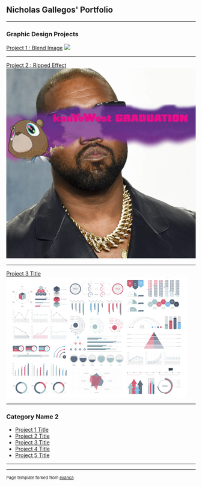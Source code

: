 ## Nicholas Gallegos' Portfolio

---

### Graphic Design Projects 

[Project 1 : Blend Image](/sample_page)
<img src="images/blendimages.png?raw=true"/>

---
[Project 2 : Ripped Effect](/pdf/sample_presentation.pdf)
<img src="images/kanye finished.png?raw=true"/>

---
[Project 3 Title](http://example.com/)
<img src="images/dummy_thumbnail.jpg?raw=true"/>

---

### Category Name 2

- [Project 1 Title](http://example.com/)
- [Project 2 Title](http://example.com/)
- [Project 3 Title](http://example.com/)
- [Project 4 Title](http://example.com/)
- [Project 5 Title](http://example.com/)

---




---
<p style="font-size:11px">Page template forked from <a href="https://github.com/evanca/quick-portfolio">evanca</a></p>
<!-- Remove above link if you don't want to attibute -->
